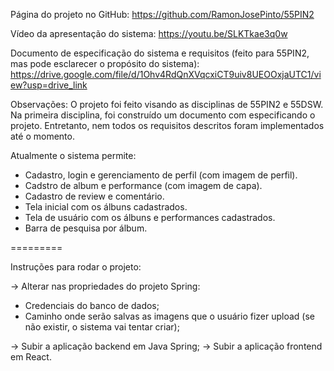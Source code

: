 Página do projeto no GitHub:
  https://github.com/RamonJosePinto/55PIN2

Vídeo da apresentação do sistema: 
  https://youtu.be/SLKTkae3q0w

Documento de especificação do sistema e requisitos (feito para 55PIN2, mas pode esclarecer o propósito do sistema):
  https://drive.google.com/file/d/1Ohv4RdQnXVqcxiCT9uiv8UEOOxjaUTC1/view?usp=drive_link

Observações:
  O projeto foi feito visando as disciplinas de 55PIN2 e 55DSW. Na primeira disciplina, foi construído um documento com 
  especificando o projeto. Entretanto, nem todos os requisitos descritos foram implementados até o momento.

  Atualmente o sistema permite:
  * Cadastro, login e gerenciamento de perfil (com imagem de perfil).
  * Cadstro de album e performance (com imagem de capa).
  * Cadastro de review e comentário.
  * Tela inicial com os álbuns cadastrados.
  * Tela de usuário com os álbuns e performances cadastrados.
  * Barra de pesquisa por álbum.

=========

Instruções para rodar o projeto:

-> Alterar nas propriedades do projeto Spring:
  * Credenciais do banco de dados;
  * Caminho onde serão salvas as imagens que o usuário fizer upload (se não existir, o sistema vai tentar criar);

-> Subir a aplicação backend em Java Spring;
-> Subir a aplicação frontend em React.
